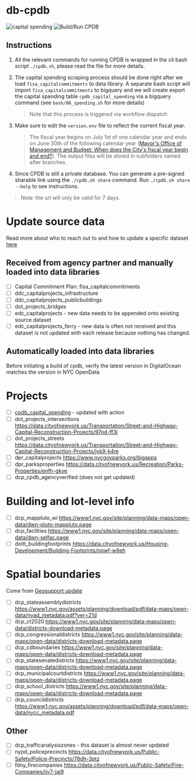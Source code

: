 # db-cpdb

![capital spending](https://github.com/NYCPlanning/db-cpdb/workflows/capital%20spending/badge.svg) ![Build/Run CPDB](https://github.com/NYCPlanning/db-cpdb/workflows/CI%20test/badge.svg)

## Instructions

1. All the relevant commands for running CPDB is wrapped in the cli bash script `./cpdb.sh`, please read the file for more details.
2. The capital spending scraping process should be done right after we load `fisa_capitalcommitments` to data library. A separate bash script will import  `fisa_capitalcommitments` to bigquery and we will create export the capital spending table `cpdb_capital_spending` via a bigquery command (see `bash/06_spending.sh` for more details)

    > Note that this process is triggered via workflow dispatch

3. Make sure to edit the `version.env` file to reflect the current fiscal year.

    > The fiscal year begins on July 1st of one calendar year and ends on June 30th of the following calendar year ([Mayor's Office of Management and Budget: When does the City's fiscal year begin and end?](https://www1.nyc.gov/site/omb/faq/frequently-asked-questions.page#:~:text=The%20fiscal%20year%20begins%20on,of%20the%20following%20calendar%20year)).
    > The output files will be stored in subfolders named after branches.

4. Since CPDB is still a private database. You can generate a pre-signed sharable link using the `./cpdb.sh share` command. Run `./cpdb.sh share --help` to see instructions.

> Note: the url will only be valid for 7 days.

# Update source data
Read more about who to reach out to and how to update a specific dataset [here](https://github.com/NYCPlanning/db-cpdb/wiki/Maintenance)
## Received from agency partner and manually loaded into data libraries
- [ ] Capital Commitment Plan: fisa_capitalcommitments
- [ ] ddc_capitalprojects_infrastructure
- [ ] ddc_capitalprojects_publicbuildings
- [ ] dot_projects_bridges
- [ ] edc_capitalprojects - new data needs to be appended onto existing source dataset
- [ ] edc_capitalprojects_ferry - new data is often not received and this dataset is not updated with each release because nothing has changed.

## Automatically loaded into data libraries
Before initiating a build of cpdb, verify the latest version in DigitalOcean matches the version in NYC OpenData

# Projects
- [ ] [cpdb_capital_spending](https://github.com/NYCPlanning/db-cpdb/actions/workflows/spending.yml) - updated with action
- [ ] dot_projects_intersections https://data.cityofnewyork.us/Transportation/Street-and-Highway-Capital-Reconstruction-Projects/97nd-ff3i
- [ ] dot_projects_streets https://data.cityofnewyork.us/Transportation/Street-and-Highway-Capital-Reconstruction-Projects/jvk9-k4re
- [ ] dpr_capitalprojects https://www.nycgovparks.org/bigapps
- [ ] dpr_parksproperties https://data.cityofnewyork.us/Recreation/Parks-Properties/enfh-gkve
- [ ] dcp_cpdb_agencyverified (does not get updated)

# Building and lot-level info
- [ ] dcp_mappluto_wi https://www1.nyc.gov/site/planning/data-maps/open-data/dwn-pluto-mappluto.page
- [ ] dcp_facilities https://www1.nyc.gov/site/planning/data-maps/open-data/dwn-selfac.page
- [ ] doitt_buildingfootprints https://data.cityofnewyork.us/Housing-Development/Building-Footprints/nqwf-w8eh

# Spatial boundaries
Come from [Geosupport update](https://github.com/NYCPlanning/db-data-library/actions/workflows/quaterly-updates.yml)
- [ ] dcp_stateassemblydistricts https://www1.nyc.gov/assets/planning/download/pdf/data-maps/open-data/nyad_metadata.pdf?ver=21d
- [ ] dcp_ct2020 https://www1.nyc.gov/site/planning/data-maps/open-data/districts-download-metadata.page
- [ ] dcp_congressionaldistricts https://www1.nyc.gov/site/planning/data-maps/open-data/districts-download-metadata.page
- [ ] dcp_cdboundaries https://www1.nyc.gov/site/planning/data-maps/open-data/districts-download-metadata.page
- [ ] dcp_statesenatedistricts https://www1.nyc.gov/site/planning/data-maps/open-data/districts-download-metadata.page
- [ ] dcp_municipalcourtdistricts https://www1.nyc.gov/site/planning/data-maps/open-data/districts-download-metadata.page
- [ ] dcp_school_districts https://www1.nyc.gov/site/planning/data-maps/open-data/districts-download-metadata.page
- [ ] dcp_councildistricts https://www1.nyc.gov/assets/planning/download/pdf/data-maps/open-data/nycc_metadata.pdf

## Other
- [ ] dcp_trafficanalysiszones - this dataset is almost never updated 
- [ ] nypd_policeprecincts https://data.cityofnewyork.us/Public-Safety/Police-Precincts/78dh-3ptz
- [ ] fdny_firecompanies https://data.cityofnewyork.us/Public-Safety/Fire-Companies/iiv7-jaj9
